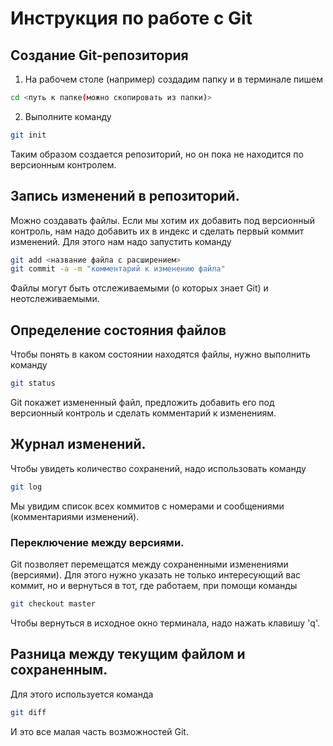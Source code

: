 # Инструкция по работе с Git
## Создание Git-репозитория
1. На рабочем столе (например) создадим папку и в терминале пишем
```sh
cd <путь к папке(можно скопировать из папки)>
```
2. Выполните команду
```sh
git init
```
Таким образом создается репозиторий, но он пока не находится по версионным контролем.

## Запись изменений в репозиторий.
Можно создавать файлы. Если мы хотим их добавить под версионный контроль, нам надо добавить их в индекс и сделать первый коммит изменений.
Для этого нам надо запустить команду
```sh
git add <название файла с расширением>
git commit -a -m "комментарий к изменению файла"
```
Файлы могут быть отслеживаемыми (о которых знает Git) и неотслеживаемыми.

## Определение состояния файлов
Чтобы понять в каком состоянии находятся файлы, нужно выполнить команду
```sh
git status
```
Git покажет измененный файл, предложить добавить его под версионный контроль и сделать комментарий к изменениям.

## Журнал изменений.
Чтобы увидеть количество сохранений, надо использовать команду
```sh
git log
```
Мы увидим список всех коммитов с номерами и  сообщениями (комментариями изменений).

### Переключение между версиями. 

Git позволяет перемещатся между сохраненными изменениями (версиями). Для этого нужно указать не только интересующий вас коммит, но и вернуться 
в тот, где работаем, при помощи команды
```sh 
git checkout master
```
Чтобы вернуться в исходное окно терминала, надо нажать клавишу 'q'.

## Разница между текущим файлом и сохраненным.

Для этого используется команда
```sh
git diff
```
И это все малая часть возможностей Git.







